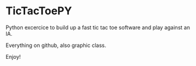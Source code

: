 # TicTacToePY

Python excercice to build up a fast tic tac toe software and play against an IA.

Everything on github, also graphic class. 

Enjoy!
